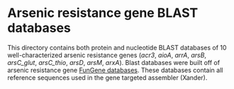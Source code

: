 # Arsenic resistance gene BLAST databases
This directory contains both protein and nucleotide BLAST databases of 10 well-characterized arsenic resistance genes (_acr3_, _aioA_, _arrA_, _arsB_, _arsC_glut_, _arsC_thio_, _arsD_, _arsM_, _arxA_). Blast databases were built off of arsenic resistance gene [FunGene databases](http://fungene.cme.msu.edu/). These databases contain all reference sequences used in the gene targeted assembler (Xander). 
